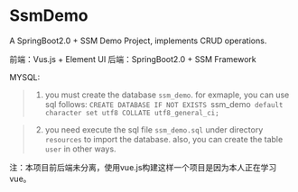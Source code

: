 # SsmDemo

A SpringBoot2.0 + SSM Demo Project, implements CRUD operations.

前端：Vus.js + Element UI
后端：SpringBoot2.0 + SSM Framework

MYSQL: 
> 1. you must create the database `ssm_demo`. 
> for exmaple, you can use sql follows: `CREATE DATABASE IF NOT EXISTS `ssm_demo` default character set utf8 COLLATE utf8_general_ci;`

> 2. you need execute the sql file `ssm_demo.sql` under directory `resources` to import the database. 
> also, you can create the table `user` in other ways.

注：本项目前后端未分离，使用vue.js构建这样一个项目是因为本人正在学习vue。
